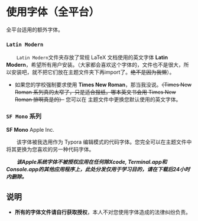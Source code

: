 # 使用字体（全平台）

全平台适用的额外字体。

### `Latin Modern`

　　`Latin Modern`文件夹存放了常规 LaTeX 文档使用的英文字体 **Latin Modern**，希望所有用户安装。（大家都会喜欢这个字体的，文件也不是很大，所以安装吧，就不把它们放在主题文件夹下再import了。~~绝不是因为我懒~~）。

*   如果您的学校强制要求使用 **Times New Roman**，那当我没说。~~（Times New Roman 系列真的太窄了，只是适合报纸，哪本英文书会用 Times New Roman 排啊真是的）~~ 您可以在 主题文件中更换您默认使用的英文字体。

### `SF Mono` 系列

**SF Mono**  Apple Inc.

　　该字体被我选用作为 Typora 编辑模式的代码字体。您完全可以在主题文件中将其更换为您喜欢的另一种代码字体。

　　***该Apple系统字体不被授权应用在任何除Xcode, Terminal.app和Console.app的其他应用程序上，此处分发仅用于学习目的，请在下载后24小时内删除。*** 

## 说明

*   **所有的字体文件请自行获取授权**，本人不对您使用字体造成的法律纠纷负责。